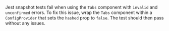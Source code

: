 Jest snapshot tests fail when using the `Tabs` component with `invalid` and `unconfirmed` errors. To fix this issue, wrap the `Tabs` component within a `ConfigProvider` that sets the `hashed` prop to `false`. The test should then pass without any issues.
